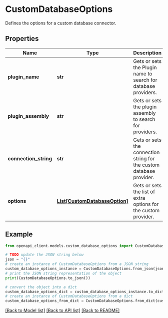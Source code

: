 # CustomDatabaseOptions

Defines the options for a custom database connector.

## Properties

Name | Type | Description | Notes
------------ | ------------- | ------------- | -------------
**plugin_name** | **str** | Gets or sets the Plugin name to search for database providers. | [optional] 
**plugin_assembly** | **str** | Gets or sets the plugin assembly to search for providers. | [optional] 
**connection_string** | **str** | Gets or sets the connection string for the custom database provider. | [optional] 
**options** | [**List[CustomDatabaseOption]**](CustomDatabaseOption.md) | Gets or sets the list of extra options for the custom provider. | [optional] 

## Example

```python
from openapi_client.models.custom_database_options import CustomDatabaseOptions

# TODO update the JSON string below
json = "{}"
# create an instance of CustomDatabaseOptions from a JSON string
custom_database_options_instance = CustomDatabaseOptions.from_json(json)
# print the JSON string representation of the object
print(CustomDatabaseOptions.to_json())

# convert the object into a dict
custom_database_options_dict = custom_database_options_instance.to_dict()
# create an instance of CustomDatabaseOptions from a dict
custom_database_options_from_dict = CustomDatabaseOptions.from_dict(custom_database_options_dict)
```
[[Back to Model list]](../README.md#documentation-for-models) [[Back to API list]](../README.md#documentation-for-api-endpoints) [[Back to README]](../README.md)


